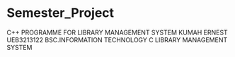 # Semester_Project
 C++ PROGRAMME  FOR LIBRARY MANAGEMENT SYSTEM 
KUMAH ERNEST
UEB3213122
BSC.INFORMATION TECHNOLOGY C
LIBRARY MANAGEMENT SYSTEM

